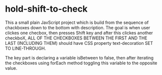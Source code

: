 # hold-shift-to-check
This a small plain JavScript project which is build from the sequence of chackboxes down to the bottom with description. 
The goal is when user clickes one checbox, then presses Shift key and after this clickes another checkboX,
ALL OF THE CHECKBOXES BETWEEN THE FIRST AND THE LAST (INCLUDING THEM) should have CSS property text-decoration SET TO LINE-THROUGH.

The key part is declaring a variable isBetween to false, then after iterating the checkboxes using forEach method toggling this variable to the opposite value.
